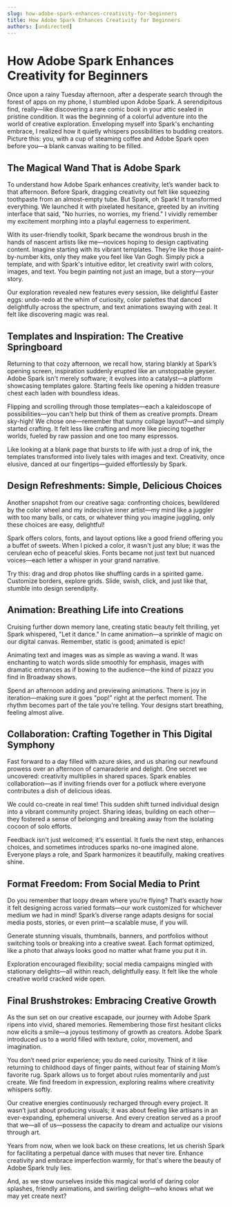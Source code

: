 ```yaml
---
slug: how-adobe-spark-enhances-creativity-for-beginners
title: How Adobe Spark Enhances Creativity for Beginners
authors: [undirected]
---
```



# How Adobe Spark Enhances Creativity for Beginners

Once upon a rainy Tuesday afternoon, after a desperate search through the forest of apps on my phone, I stumbled upon Adobe Spark. A serendipitous find, really—like discovering a rare comic book in your attic sealed in pristine condition. It was the beginning of a colorful adventure into the world of creative exploration. Enveloping myself into Spark's enchanting embrace, I realized how it quietly whispers possibilities to budding creators. Picture this: you, with a cup of steaming coffee and Adobe Spark open before you—a blank canvas waiting to be filled.

## The Magical Wand That is Adobe Spark

To understand how Adobe Spark enhances creativity, let’s wander back to that afternoon. Before Spark, dragging creativity out felt like squeezing toothpaste from an almost-empty tube. But Spark, oh Spark! It transformed everything. We launched it with pixelated hesitance, greeted by an inviting interface that said, "No hurries, no worries, my friend." I vividly remember my excitement morphing into a playful eagerness to experiment.

With its user-friendly toolkit, Spark became the wondrous brush in the hands of nascent artists like me—novices hoping to design captivating content. Imagine starting with its vibrant templates. They’re like those paint-by-number kits, only they make you feel like Van Gogh. Simply pick a template, and with Spark's intuitive editor, let creativity swirl with colors, images, and text. You begin painting not just an image, but a story—your story.

Our exploration revealed new features every session, like delightful Easter eggs: undo-redo at the whim of curiosity, color palettes that danced delightfully across the spectrum, and text animations swaying with zeal. It felt like discovering magic was real.

## Templates and Inspiration: The Creative Springboard

Returning to that cozy afternoon, we recall how, staring blankly at Spark’s opening screen, inspiration suddenly erupted like an unstoppable geyser. Adobe Spark isn't merely software; it evolves into a catalyst—a platform showcasing templates galore. Starting feels like opening a hidden treasure chest each laden with boundless ideas.

Flipping and scrolling through those templates—each a kaleidoscope of possibilities—you can't help but think of them as creative prompts. Dream sky-high! We chose one—remember that sunny collage layout?—and simply started crafting. It felt less like crafting and more like piecing together worlds, fueled by raw passion and one too many espressos.

Like looking at a blank page that bursts to life with just a drop of ink, the templates transformed into lively tales with images and text. Creativity, once elusive, danced at our fingertips—guided effortlessly by Spark.

## Design Refreshments: Simple, Delicious Choices

Another snapshot from our creative saga: confronting choices, bewildered by the color wheel and my indecisive inner artist—my mind like a juggler with too many balls, or cats, or whatever thing you imagine juggling, only these choices are easy, delightful!

Spark offers colors, fonts, and layout options like a good friend offering you a buffet of sweets. When I picked a color, it wasn't just any blue; it was the cerulean echo of peaceful skies. Fonts became not just text but nuanced voices—each letter a whisper in your grand narrative.

Try this: drag and drop photos like shuffling cards in a spirited game. Customize borders, explore grids. Slide, swish, click, and just like that, stumble into design serendipity.

## Animation: Breathing Life into Creations

Cruising further down memory lane, creating static beauty felt thrilling, yet Spark whispered, "Let it dance." In came animation—a sprinkle of magic on our digital canvas. Remember, static is good; animated is epic! 

Animating text and images was as simple as waving a wand. It was enchanting to watch words slide smoothly for emphasis, images with dramatic entrances as if bowing to the audience—the kind of pizazz you find in Broadway shows.

Spend an afternoon adding and previewing animations. There is joy in iteration—making sure it goes "pop!" right at the perfect moment. The rhythm becomes part of the tale you're telling. Your designs start breathing, feeling almost alive.

## Collaboration: Crafting Together in This Digital Symphony

Fast forward to a day filled with azure skies, and us sharing our newfound prowess over an afternoon of camaraderie and delight. One secret we uncovered: creativity multiplies in shared spaces. Spark enables collaboration—as if inviting friends over for a potluck where everyone contributes a dish of delicious ideas.

We could co-create in real time! This sudden shift turned individual design into a vibrant community project. Sharing ideas, building on each other—they fostered a sense of belonging and breaking away from the isolating cocoon of solo efforts.

Feedback isn't just welcomed; it's essential. It fuels the next step, enhances choices, and sometimes introduces sparks no-one imagined alone. Everyone plays a role, and Spark harmonizes it beautifully, making creatives shine.

## Format Freedom: From Social Media to Print

Do you remember that loopy dream where you’re flying? That’s exactly how it felt designing across varied formats—our work customized for whichever medium we had in mind! Spark’s diverse range adapts designs for social media posts, stories, or even print—a scalable muse, if you will.

Generate stunning visuals, thumbnails, banners, and portfolios without switching tools or breaking into a creative sweat. Each format optimized, like a photo that always looks good no matter what frame you put it in.

Exploration encouraged flexibility; social media campaigns mingled with stationary delights—all within reach, delightfully easy. It felt like the whole creative world cracked wide open.

## Final Brushstrokes: Embracing Creative Growth

As the sun set on our creative escapade, our journey with Adobe Spark ripens into vivid, shared memories. Remembering those first hesitant clicks now elicits a smile—a joyous testimony of growth as creators. Adobe Spark introduced us to a world filled with texture, color, movement, and imagination.

You don’t need prior experience; you do need curiosity. Think of it like returning to childhood days of finger paints, without fear of staining Mom’s favorite rug. Spark allows us to forget about rules momentarily and just create. We find freedom in expression, exploring realms where creativity whispers softly.

Our creative energies continuously recharged through every project. It wasn’t just about producing visuals; it was about feeling like artisans in an ever-expanding, ephemeral universe. And every creation served as a proof that we—all of us—possess the capacity to dream and actualize our visions through art.

Years from now, when we look back on these creations, let us cherish Spark for facilitating a perpetual dance with muses that never tire. Enhance creativity and embrace imperfection warmly, for that's where the beauty of Adobe Spark truly lies.

And, as we stow ourselves inside this magical world of daring color splashes, friendly animations, and swirling delight—who knows what we may yet create next?